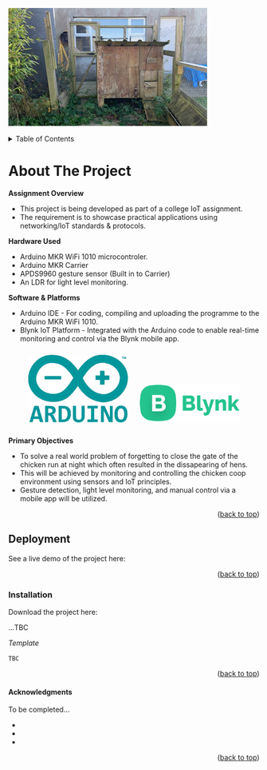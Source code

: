 ![Alt coopImage](/images/coop.png)

<!-- TABLE OF CONTENTS -->
<details>
  <summary>Table of Contents</summary>
  <ol>
    <li><a href="#about-the-project">About The Project</a></li>
    <li><a href="#deployment">Deployment</a></li>
    <li><a href="#installation">Installation</a></li>
    <li><a href="#acknowledgments">Acknowledgments</a></li>
  </ol>
</details>

<!-- ABOUT THE PROJECT -->
# About The Project

**Assignment Overview**
* This project is being developed as part of a college IoT assignment.
* The requirement is to showcase practical applications using networking/IoT standards & protocols.

**Hardware Used**
* Arduino MKR WiFi 1010 microcontroler.
* Arduino MKR Carrier
* APDS9960 gesture sensor (Built in to Carrier)
* An LDR for light level monitoring.

**Software & Platforms**
* Arduino IDE - For coding, compiling and uploading the programme to the Arduino MKR WiFi 1010.
* Blynk IoT Platform - Integrated with the Arduino code to enable real-time monitoring and control via the Blynk mobile app.

<p align="center">
<img src="/images/arduino-logo.png" alt="arduino" width="200" style="margin: 10px;"/>    <img src="/images/blynk-logo.png" alt="blynk" width="200" style="margin: 10px;"/>
</p>

**Primary Objectives**
* To solve a real world problem of forgetting to close the gate of the chicken run at night which often resulted in the dissapearing of hens.
* This will be achieved by monitoring and controlling the chicken coop environment using sensors and IoT principles.
* Gesture detection, light level monitoring, and manual control via a mobile app will be utilized.

<p align="right">(<a href="#readme-top">back to top</a>)</p>


<!-- Deployment -->
## Deployment

See a live demo of the project here:

<p align="right">(<a href="#readme-top">back to top</a>)</p>


### Installation

Download the project here: 

   ...TBC


*Template*

   ```
   TBC
   ```


<p align="right">(<a href="#readme-top">back to top</a>)</p>



<!-- ACKNOWLEDGMENTS -->
#### Acknowledgments

To be completed...
* []()
* []()
* []()

<p align="right">(<a href="#readme-top">back to top</a>)</p>
